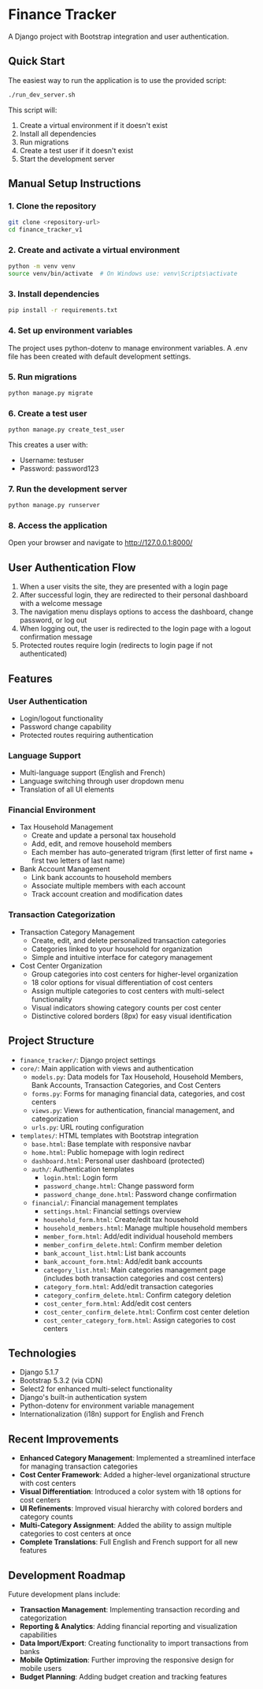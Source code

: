 # Finance Tracker

A Django project with Bootstrap integration and user authentication.

## Quick Start

The easiest way to run the application is to use the provided script:

```bash
./run_dev_server.sh
```

This script will:
1. Create a virtual environment if it doesn't exist
2. Install all dependencies
3. Run migrations
4. Create a test user if it doesn't exist
5. Start the development server

## Manual Setup Instructions

### 1. Clone the repository
```bash
git clone <repository-url>
cd finance_tracker_v1
```

### 2. Create and activate a virtual environment
```bash
python -m venv venv
source venv/bin/activate  # On Windows use: venv\Scripts\activate
```

### 3. Install dependencies
```bash
pip install -r requirements.txt
```

### 4. Set up environment variables
The project uses python-dotenv to manage environment variables. A .env file has been created with default development settings.

### 5. Run migrations
```bash
python manage.py migrate
```

### 6. Create a test user
```bash
python manage.py create_test_user
```
This creates a user with:
- Username: testuser
- Password: password123

### 7. Run the development server
```bash
python manage.py runserver
```

### 8. Access the application
Open your browser and navigate to http://127.0.0.1:8000/

## User Authentication Flow

1. When a user visits the site, they are presented with a login page
2. After successful login, they are redirected to their personal dashboard with a welcome message
3. The navigation menu displays options to access the dashboard, change password, or log out
4. When logging out, the user is redirected to the login page with a logout confirmation message
5. Protected routes require login (redirects to login page if not authenticated)

## Features

### User Authentication
- Login/logout functionality
- Password change capability
- Protected routes requiring authentication

### Language Support
- Multi-language support (English and French)
- Language switching through user dropdown menu
- Translation of all UI elements

### Financial Environment
- Tax Household Management
  - Create and update a personal tax household
  - Add, edit, and remove household members
  - Each member has auto-generated trigram (first letter of first name + first two letters of last name)
- Bank Account Management
  - Link bank accounts to household members
  - Associate multiple members with each account
  - Track account creation and modification dates

### Transaction Categorization
- Transaction Category Management
  - Create, edit, and delete personalized transaction categories
  - Categories linked to your household for organization
  - Simple and intuitive interface for category management
- Cost Center Organization
  - Group categories into cost centers for higher-level organization
  - 18 color options for visual differentiation of cost centers
  - Assign multiple categories to cost centers with multi-select functionality
  - Visual indicators showing category counts per cost center
  - Distinctive colored borders (8px) for easy visual identification

## Project Structure

- `finance_tracker/`: Django project settings
- `core/`: Main application with views and authentication
  - `models.py`: Data models for Tax Household, Household Members, Bank Accounts, Transaction Categories, and Cost Centers
  - `forms.py`: Forms for managing financial data, categories, and cost centers
  - `views.py`: Views for authentication, financial management, and categorization
  - `urls.py`: URL routing configuration
- `templates/`: HTML templates with Bootstrap integration
  - `base.html`: Base template with responsive navbar
  - `home.html`: Public homepage with login redirect
  - `dashboard.html`: Personal user dashboard (protected)
  - `auth/`: Authentication templates
    - `login.html`: Login form
    - `password_change.html`: Change password form
    - `password_change_done.html`: Password change confirmation
  - `financial/`: Financial management templates
    - `settings.html`: Financial settings overview
    - `household_form.html`: Create/edit tax household
    - `household_members.html`: Manage multiple household members
    - `member_form.html`: Add/edit individual household members
    - `member_confirm_delete.html`: Confirm member deletion
    - `bank_account_list.html`: List bank accounts
    - `bank_account_form.html`: Add/edit bank accounts
    - `category_list.html`: Main categories management page (includes both transaction categories and cost centers)
    - `category_form.html`: Add/edit transaction categories
    - `category_confirm_delete.html`: Confirm category deletion
    - `cost_center_form.html`: Add/edit cost centers
    - `cost_center_confirm_delete.html`: Confirm cost center deletion
    - `cost_center_category_form.html`: Assign categories to cost centers

## Technologies
- Django 5.1.7
- Bootstrap 5.3.2 (via CDN)
- Select2 for enhanced multi-select functionality
- Django's built-in authentication system
- Python-dotenv for environment variable management
- Internationalization (i18n) support for English and French

## Recent Improvements
- **Enhanced Category Management**: Implemented a streamlined interface for managing transaction categories
- **Cost Center Framework**: Added a higher-level organizational structure with cost centers
- **Visual Differentiation**: Introduced a color system with 18 options for cost centers
- **UI Refinements**: Improved visual hierarchy with colored borders and category counts
- **Multi-Category Assignment**: Added the ability to assign multiple categories to cost centers at once
- **Complete Translations**: Full English and French support for all new features

## Development Roadmap
Future development plans include:
- **Transaction Management**: Implementing transaction recording and categorization
- **Reporting & Analytics**: Adding financial reporting and visualization capabilities
- **Data Import/Export**: Creating functionality to import transactions from banks
- **Mobile Optimization**: Further improving the responsive design for mobile users
- **Budget Planning**: Adding budget creation and tracking features